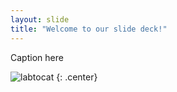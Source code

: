 ```yaml
---
layout: slide
title: "Welcome to our slide deck!"
---
```


Caption here

![labtocat](https://octodex.github.com/images/labtocat.png)
{: .center}
